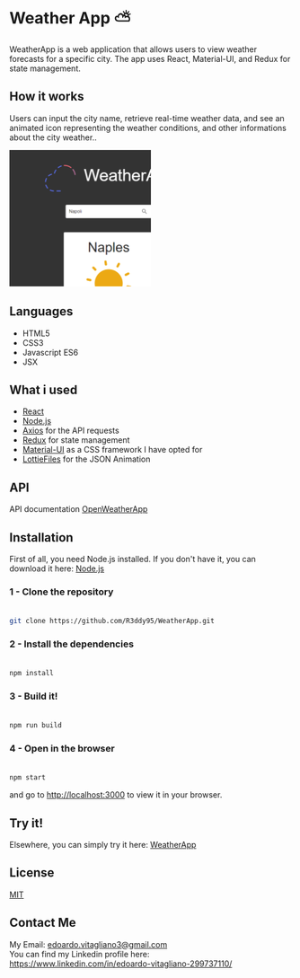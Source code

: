 <meta name="title" content="Weather App">
<meta name="description" content="WeatherApp is a web application that allows users to view weather forecasts for a specific city.">
<meta name="keyword" content="WeatherApp, Weather App, Forecasts, Weather App Github, Github, R3ddy95, R3ddy95 Github, React Weather App">

# Weather App ⛅  
WeatherApp is a web application that allows users to view weather forecasts for a specific city. The app uses React, Material-UI, and Redux for state management.


## How it works
Users can input the city name, retrieve real-time weather data, and see an animated icon representing the weather conditions, and other informations about the city weather..

<img src="src/WeatherApp.png" width="50%" height="50%">

## Languages
* HTML5
* CSS3
* Javascript ES6
* JSX

## What i used
* [React](https://react.dev/)
* [Node.js](https://nodejs.org/it)
* [Axios](https://axios-http.com/) for the API requests
* [Redux](https://redux.js.org/) for state management
* [Material-UI](https://mui.com/) as a CSS framework I have opted for
* [LottieFiles](https://lottiefiles.com/) for the JSON Animation

## API
API documentation [OpenWeatherApp](https://openweathermap.org/api)

## Installation
First of all, you need Node.js installed.
If you don't have it, you can download it here:
[Node.js](https://nodejs.org/it/download/)<br>

### 1 - Clone the repository
```bash

git clone https://github.com/R3ddy95/WeatherApp.git

```

### 2 - Install the dependencies
```bash

npm install

```

### 3 - Build it!
```bash

npm run build

```

### 4 - Open in the browser
```bash

npm start

```

 and go to [http://localhost:3000](http://localhost:3000) to view it in your browser.

##  Try it!
Elsewhere, you can simply try it here:
[WeatherApp](https://weatherapp-bea52.web.app/)

##  License
[MIT](https://choosealicense.com/licenses/mit/)

## Contact Me
My Email: edoardo.vitagliano3@gmail.com <br>
You can find my Linkedin profile here: https://www.linkedin.com/in/edoardo-vitagliano-299737110/
